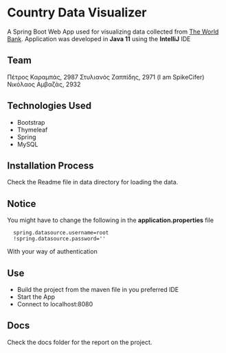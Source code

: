 # Country Data Visualizer

A Spring Boot Web App used for visualizing data collected from [The World Bank](https://data.worldbank.org/country).
Application was developed in **Java 11** using the **IntelliJ** IDE

## Team
Πέτρος Καραμπάς, 2987
Στυλιανός Ζαππίδης, 2971 (I am SpikeCifer)
Νικόλαος Αμβαζάς, 2932

## Technologies Used
- Bootstrap
- Thymeleaf
- Spring
- MySQL

## Installation Process
Check the Readme file in data directory for loading the data.
## Notice
You might have to change the following in the **application.properties** file
```
  spring.datasource.username=root
  !spring.datasource.password=''
```
With your way of authentication

## Use
- Build the project from the maven file in you preferred IDE
- Start the App
- Connect to localhost:8080

## Docs
Check the docs folder for the report on the project.
